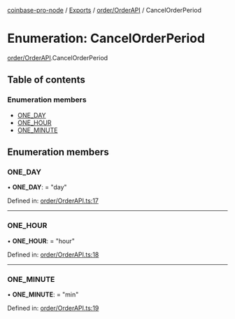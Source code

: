 [coinbase-pro-node](../README.md) / [Exports](../modules.md) / [order/OrderAPI](../modules/order_orderapi.md) / CancelOrderPeriod

# Enumeration: CancelOrderPeriod

[order/OrderAPI](../modules/order_orderapi.md).CancelOrderPeriod

## Table of contents

### Enumeration members

- [ONE\_DAY](order_orderapi.cancelorderperiod.md#one_day)
- [ONE\_HOUR](order_orderapi.cancelorderperiod.md#one_hour)
- [ONE\_MINUTE](order_orderapi.cancelorderperiod.md#one_minute)

## Enumeration members

### ONE\_DAY

• **ONE\_DAY**: = "day"

Defined in: [order/OrderAPI.ts:17](https://github.com/bennycode/coinbase-pro-node/blob/004782e/src/order/OrderAPI.ts#L17)

___

### ONE\_HOUR

• **ONE\_HOUR**: = "hour"

Defined in: [order/OrderAPI.ts:18](https://github.com/bennycode/coinbase-pro-node/blob/004782e/src/order/OrderAPI.ts#L18)

___

### ONE\_MINUTE

• **ONE\_MINUTE**: = "min"

Defined in: [order/OrderAPI.ts:19](https://github.com/bennycode/coinbase-pro-node/blob/004782e/src/order/OrderAPI.ts#L19)
